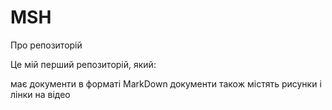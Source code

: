 # MSH
Про репозиторій 

Це мій перший репозиторій, який: 

має документи в форматі MarkDown 
документи також містять рисунки і лінки на відео
